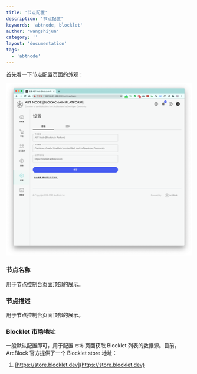 ```yaml
---
title: '节点配置'
description: '节点配置'
keywords: 'abtnode, blocklet'
author: 'wangshijun'
category: ''
layout: 'documentation'
tags:
  - 'abtnode'
---
```


首先看一下节点配置页面的外观：

![](./images/node-settings-1-zh.png)

### 节点名称

用于节点控制台页面顶部的展示。

### 节点描述

用于节点控制台页面顶部的展示。

### Blocklet 市场地址

一般默认配置即可，用于配置 `市场` 页面获取 Blocklet 列表的数据源。目前，ArcBlock 官方提供了一个 Blocklet store 地址：

1. [https://store.blocklet.dev](https://store.blocklet.dev)
